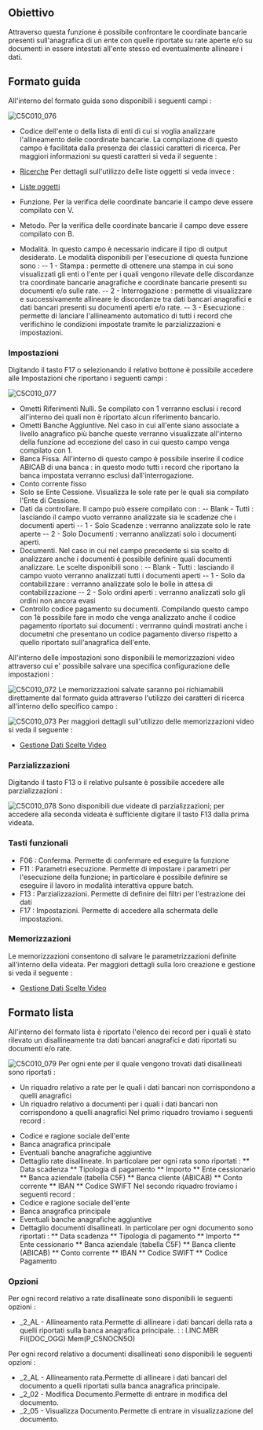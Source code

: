 ## Obiettivo

Attraverso questa funzione è possibile confrontare le coordinate bancarie presenti sull'anagrafica di un ente con quelle riportate su rate aperte e/o su documenti in essere intestati all'ente stesso ed eventualmente allineare i dati.

## Formato guida

All'interno del formato guida sono disponibili i seguenti campi : 

![C5C010_076](http://localhost:3000/immagini/MBDOC_OGG-P_C5NOCN5/C5C010_076.png)

 - Codice dell'ente o della lista di enti di cui si voglia analizzare l'allineamento delle coordinate bancarie. La compilazione di questo campo è facilitata dalla presenza dei classici caratteri di ricerca. Per maggiori informazioni su questi caratteri si veda il seguente : 

- [Ricerche](Sorgenti/DOC_OPE/TA/B£AMO/B£_RIC)
Per dettagli sull'utilizzo delle liste oggetti si veda invece : 
- [Liste oggetti](Sorgenti/DOC_OPE/TA/B£AMO/B£_LIS)

 - Funzione. Per la verifica delle coordinate bancarie il campo deve essere compilato con V.
 - Metodo. Per la verifica delle coordinate bancarie il campo deve essere compilato con B.
 - Modalità. In questo campo è necessario indicare il tipo di output desiderato. Le modalità disponibili per l'esecuzione di questa funzione sono : 
 -- 1 - Stampa :  permette di ottenere una stampa in cui sono visualizzati gli enti o l'ente per i quali vengono rilevate delle discordanze tra coordinate bancarie anagrafiche e coordinate bancarie presenti su documenti e/o sulle rate.
 -- 2 - Interrogazione :  permette di visualizzare e successivamente allineare le discordanze tra dati bancari anagrafici e dati bancari presenti su documenti aperti e/o rate.
 -- 3 - Esecuzione :  permette di lanciare l'allineamento automatico di tutti i record che verifichino le condizioni impostate tramite le parzializzazioni e impostazioni.


### Impostazioni
Digitando il tasto F17 o selezionando il relativo bottone è possibile accedere alle Impostazioni che riportano i seguenti campi : 

![C5C010_077](http://localhost:3000/immagini/MBDOC_OGG-P_C5NOCN5/C5C010_077.png)
- Ometti Riferimenti Nulli. Se compilato con 1 verranno esclusi i record all'interno dei quali non è riportato alcun riferimento bancario.
- Ometti Banche Aggiuntive. Nel caso in cui all'ente siano associate a livello anagrafico più banche queste verranno visualizzate all'interno della funzione ad eccezione del caso in cui questo campo venga compilato con 1.
- Banca Fissa. All'interno di questo campo è possibile inserire il codice ABICAB di una banca :  in questo modo tutti i record che riportano la banca impostata verranno esclusi dall'interrogazione.
- Conto corrente fisso
- Solo se Ente Cessione. Visualizza le sole rate per le quali sia compilato l'Ente di Cessione.
- Dati da controllare. Il campo può essere compilato con : 
-- Blank - Tutti :  lasciando il campo vuoto verranno analizzate sia le scadenze che i documenti aperti
-- 1 - Solo Scadenze :  verranno analizzate solo le rate aperte
-- 2 - Solo Documenti :  verranno analizzati solo i documenti aperti.
- Documenti. Nel caso in cui nel campo precedente si sia scelto di analizzare anche i documenti è possibile definire quali documenti analizzare. Le scelte disponibili sono : 
-- Blank - Tutti :  lasciando il campo vuoto verranno analizzati tutti i documenti aperti
-- 1 - Solo da contabilizzare :  verranno analizzate solo le bolle in attesa di contabilizzazione
-- 2 - Solo ordini aperti :  verranno analizzati solo gli ordini non ancora evasi
- Controllo codice pagamento su documenti. Compilando questo campo con 1è possibile fare in modo che venga analizzato anche il codice pagamento riportato sui documenti :  verrranno quindi mostrati anche i documetni che presentano un codice pagamento diverso rispetto a quello riportato sull'anagrafica dell'ente.


All'interno delle impostazioni sono disponibili le memorizzazioni video attraverso cui e' possibile salvare una specifica configurazione delle impostazioni : 

![C5C010_072](http://localhost:3000/immagini/MBDOC_OPE-C5C010_01/C5C010_072.png)
Le memorizzazioni salvate saranno poi richiamabili direttamente dal formato guida attraverso l'utilizzo dei caratteri di ricerca all'interno dello specifico campo : 

![C5C010_073](http://localhost:3000/immagini/MBDOC_OPE-C5C010_01/C5C010_073.png)
Per maggiori dettagli sull'utilizzo delle memorizzazioni video si veda il seguente : 

- [Gestione Dati Scelte Video](Sorgenti/OJ/PGM/P_B£MDV0)

### Parzializzazioni

Digitando il tasto F13 o il relativo pulsante è possibile accedere alle parzializzazioni : 

![C5C010_078](http://localhost:3000/immagini/MBDOC_OGG-P_C5NOCN5/C5C010_078.png)
Sono disponibili due videate di parzializzazioni; per accedere alla seconda videata è sufficiente digitare il tasto F13 dalla prima videata.

### Tasti funzionali

 * F06 :  Conferma. Permette di confermare ed eseguire la funzione
 * F11 :  Parametri esecuzione. Permette di impostare i parametri per l'esecuzione della funzione; in particolare è possibile definire se eseguire il lavoro in modalità interattiva oppure batch.
 * F13 :  Parzializzazioni. Permette di definire dei filtri per l'estrazione dei dati
 * F17 :  Impostazioni. Permette di accedere alla schermata delle impostazioni.

### Memorizzazioni

Le memorizzazioni consentono di salvare le parametrizzazioni definite all'interno della videata. Per maggiori dettagli sulla loro creazione e gestione si veda il seguente : 

- [Gestione Dati Scelte Video](Sorgenti/OJ/PGM/B£MDV0)

## Formato lista

All'interno del formato lista è riportato l'elenco dei record per i quali è stato rilevato un disallineamente tra dati bancari anagrafici e dati riportati su documenti e/o rate.

![C5C010_079](http://localhost:3000/immagini/MBDOC_OGG-P_C5NOCN5/C5C010_079.png)
Per ogni ente per il quale vengono trovati dati disallineati sono riportati : 
- Un riquadro relativo a rate per le quali i dati bancari non corrispondono a quelli anagrafici
- Un riquadro relativo a documenti per i quali i dati bancari non corrispondono a quelli anagrafici
Nel primo riquadro troviamo i seguenti record : 
 * Codice e ragione sociale dell'ente
 * Banca anagrafica principale
 * Eventuali banche anagrafiche aggiuntive
 * Dettaglio rate disallineate. In particolare per ogni rata sono riportati : 
 ** Data scadenza
 ** Tipologia di pagamento
 ** Importo
 ** Ente cessionario
 ** Banca aziendale (tabella C5F)
 ** Banca cliente (ABICAB)
 ** Conto corrente
 ** IBAN
 ** Codice SWIFT
Nel secondo riquadro troviamo i seguenti record : 
 * Codice e ragione sociale dell'ente
 * Banca anagrafica principale
 * Eventuali banche anagrafiche aggiuntive
 * Dettaglio documenti disallineati. In particolare per ogni documento sono riportati : 
 ** Data scadenza
 ** Tipologia di pagamento
 ** Importo
 ** Ente cessionario
 ** Banca aziendale (tabella C5F)
 ** Banca cliente (ABICAB)
 ** Conto corrente
 ** IBAN
 ** Codice SWIFT
 ** Codice Pagamento

### Opzioni

Per ogni record relativo a rate disallineate sono disponibili le seguenti opzioni : 
 * _2_AL - Allineamento rata.Permette di allineare i dati bancari della rata a quelli riportati sulla banca anagrafica principale.
 :  : I.INC.MBR Fil(DOC_OGG) Mem(P_C5NOCN5O)

Per ogni record relativo a documenti disallineati sono disponibili le seguenti opzioni : 
 * _2_AL - Allineamento rata.Permette di allineare i dati bancari del documento a quelli riportati sulla banca anagrafica principale.
 * _2_02 - Modifica Documento.Permette di entrare in modifica del documento.
 * _2_05 - Visualizza Documento.Permette di entrare in visualizzazione del documento.
